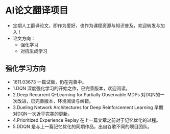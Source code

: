 # AI论文翻译项目
* 定期人工翻译论文，即作为爱好，也作为课程资源与知识普及，欢迎转发与加入！
* 论文方向：
  - 强化学习
  - 对抗生成学习
 
## 强化学习方向
 - 1611.03673 一篇试做，仍在完善中。
 - 1.DQN 深度强化学习的开始之作，已完善版本，欢迎阅读。
 - 2.Deep Recurrent Q-Learning for Partially Observable MDPs 对DQN的一次改进，已完善版本，环境阅读与纠错。
 - 3.Dueling Network Architectures for Deep Reinforcement Learning 早期对DQN一次近乎完美的更新。
 - 4.Prioritized Experience Replay 在上一篇文章之前对于记忆优化的过程。
 - 5.DDQN 是与上一篇记忆优化的同期作品，出自谷歌不同的项目团队。
